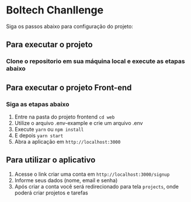 # Boltech Chanllenge

Siga os passos abaixo para configuração do projeto:

## Para executar o projeto
### Clone o repositorio em sua máquina local e execute as etapas abaixo
## Para executar o projeto Front-end
### Siga as etapas abaixo

1. Entre na pasta do projeto frontend `cd web`
2. Utilize o arquivo .env-example e crie um arquivo .env 
3. Execute `yarn` ou `npm install`
4. E depois `yarn start`
5. Abra a aplicação em `http://localhost:3000`

## Para utilizar o aplicativo

1. Acesse o link criar uma conta em `http://localhost:3000/signup`
2. Informe seus dados (nome, email e senha)
3. Após criar a conta você será redirecionado para tela `projects`, onde poderá criar projetos e tarefas
